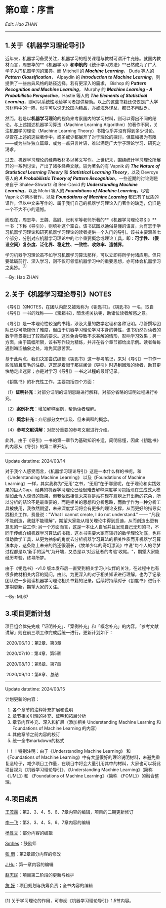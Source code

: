 # 第0章：序言

*Edit: Hao ZHAN*

---

## 1.关于《机器学习理论导引》

近年来，机器学习备受关注，机器学习的相关课程与教材可谓汗牛充栋。就国内教材而言，周志华的**《机器学习》**和李航的**《统计学习方法》**已然成为了广大学子入门机器学习的宝典。而 Mitchell 的 ***Machine Learning***， Duda 等人的 ***Pattern Classification***， Alpaydin 的 ***Introduction to Machine Learning***，则提供了一些古典风格的路径选择。若有更深入的需求， Bishop 的 ***Pattern Recognition and Machine Learning***， Murphy 的 ***Machine Learning - A Probabilistic Perspective***，Hastie 等人的 ***The Elements of Statistical Learning***，则可以系统性地给学习者提供帮助。以上的这些书籍还仅仅是广大学习材料中的一隅，似乎可以说无论国内精品，亦或海外译丛，都已不再缺乏。

然而，若是以**机器学习理论**的视角来考察国内的学习材料，则可以得出不同的结论。与上述描述机器学习算法（Machine Learning Algorithm）的著作不同，关注机器学习理论（Machine Learning Theory）书籍似乎并没有得到多少讨论。尽管在上述的这些著作中，或多或少都展开了对于理论的探讨，但篇幅极为有限——或为些许独立篇章，或为一点只言片语，难以满足广大学子理论学习、研究之渴求。

过去，机器学习理论的经典教材多以英文写作。上世纪末，围绕统计学习理论所展开的一系列讨论，产出了诸多经典文献。较为著名的有 Vapnik 的 ***The Nature of Statistical Learning Theory*** 和 ***Statistical Learning Theory***，以及 Devroye 等人的 ***A Probabilistic Theory of Pattern Recognition***。一些近期的讨论则是来自于 Shalev-Shwartz 和 Ben-David 的 ***Understanding Machine Learning***，以及 Mohri 等人的 ***Foundations of Machine Learning***。尽管 Vapnik 的两本著作，以及 ***Foundations of Machine Learning*** 都已有了优质的译作，但以中文来写作的、属于我们自己的机器学习理论入门著作的缺乏，仍旧是一个不大不小的遗憾。

而现在，周志华、王魏、高尉、张利军等老师所著的**《机器学习理论导引》**一书（下称《导引》），则填补这个空白。该书试图以通俗易懂的语言，为有志于学习机器学习理论和研究机器学习理论的读者提供一个入门的导引。该书主要涵盖七个部分，分别对应机器学习理论中的七个重要概念或理论工具，即：**可学性、（假设空间）复杂度、泛化界、稳定性、一致性、收敛率、遗憾界**。

学习机器学习理论虽不如学习机器学习算法那样，可以立即将所学付诸应用。但只要砥砺前行、深入学习，则不仅可领悟机器学习中的重要思想，亦可体会机器学习之奥妙。<sup>[1]</sup> 

--By: Hao ZHAN

## 2.关于《机器学习理论导引》NOTES

《导引》的NOTES，在团队内部又被戏称为《钥匙书》。《钥匙书》一名，取自《导引》一书的戏称——《宝箱书》，暗含抱关执钥，助诸位读者解惑之意。

《导引》是一本理论性较强的书籍，涉及大量的数学定理和各种证明。尽管撰写团队已尽可能降低了难度，但由于机器学习理论学习本身的特性，该书仍然对读者的数学背景提出了较高的要求。这难免会导致不求甚解的情形，影响学习效果；另一方面，由于篇幅所限，该书写作较为精炼，并非在各个章节都给出示例。读者每每遇到晦涩抽象之处，难免冥思苦索。

基于此两点，我们决定尝试编辑《钥匙书》这一参考笔记，来对《导引》一书作一些浅陋且皮毛的注脚。这既是着眼于那些阅读《导引》时遇到困难的读者，助其更快地走出迷雾；亦是对学习《导引》一书之过程的最好记录。

《钥匙书》的补充性工作，主要包括四个方面：

（1）**证明补充**：对部分证明的证明思路进行解释，对部分省略的证明过程进行补充。

（2）**案例补充**：增加解释案例，帮助读者理解。

（3）**概念补充**：介绍部分文中涉及、但未阐释的概念。

（4）**参考文献讲解**：对部分重要的参考文献进行介绍。

此外，由于《导引》一书的第一章节为基础知识补遗，简明易懂，因此《钥匙书》的内容从《导引》的第二章开始。

---
Update datetime: 2024/03/14

对于我个人感受而言，《机器学习理论导引》这是一本什么样的书呢，和《Understanding Machine Learning》 以及《Foundations of Machine Learning》一样，其实我称为“无用”之书，“无用”在于哪里呢，在于理论和实践效果的巨大Gap，经典的机器学习理论已经很难去解释深度学习包括现在生成式大模型如此令人惊讶的效果，但我依然相信未来将是站在现在肩膀上开出新的花朵，所以分析的结论不是最重要的，而是相关的思想和分析思路，而数学作为一种分析工具被使用，我依然期望，未来深度学习将会有更多的理论支撑，从而更好的指导实践相关工作，费曼说："What I cannot create, I do not understand." —— “凡我不能创造，我就不能理解”，期望大家能从相关理论中得到启迪，从而创造出更有意思的一些工作; 另一个方面而言，这是一本让人自省并且发现自己无知的书，不同于传统介绍机器学习算法的书籍，这本书需要大家有较好的数学理论功底，也将借助数学工具，从更为抽象的角度去分析机器学习算法的相关性质而非机器学习算法本身，这条路上未来的路还很漫长，《牧羊少年的奇幻漂流》中说"每个人的寻梦过程都是以'新手的运气'为开端，又总是以'对远征者的考验'收尾。"，期望大家能经历考验，终寻所梦。

由于《钥匙书》-v1.0 版本发布后一直受到相关学习小伙伴的关注，在过程中也有很多教材相关内容的疑问，由此，为更深入的对于相关知识进行理解，也为了记录团队进一步阅读机器学习理论相关书籍的记录，后续将持续对于《钥匙书》进行不定期更新，期望大家的关注。

--By: ML67

## 3.项目更新计划

项目组会优先完成「证明补充」、「案例补充」和「概念补充」的内容。「参考文献讲解」则在前三项工作完成后统一进行。更新计划如下：

​	2020/06/10：第2章、第3章

​	2020/07/10：第4章、第5章

​	2020/08/10：第6章、第7章

​	2020/09/10：第8章、总结

---
Update datetime: 2024/03/15

计划更新的内容：
1. 各个章节的注释补充扩展和说明
2. 章节相关引理的补充、证明和拓展分析
3. 章节内容补充、深入和扩展（添加相关 Understanding Machine Learning 和 Foundations of Machine Learning 的内容）
4. 其他章节之前内容的校订 
5. 统一全书markdown的格式

！！！特别注明：由于《Understanding Machine Learning》 和 《Foundations of Machine Learning》中有大量很好的理论说明材料，未避免重复造轮子，减少项目工作量，在项目中将会大量引用其中的材料，大家也可以将此项目视为《机器学习理论导引》、《Understanding Machine Learning》(简称《UML》) 和 《Foundations of Machine Learning》（简称 《FOML》）的融合整理。

## 4.项目成员

[王茂霖](https://github.com/mlw67)：第2、3、4、5、6、7章内容的编辑，项目的二期更新修订		

[李一飞](https://github.com/leafy-lee)：第2、3、4、5、6、7章内容的编辑

[杨昱文](https://github.com/youngfish42)：部分内容的编辑

[Sm1les](https://github.com/Sm1les)：鼓励师

[张	雨](https://github.com/Drizzle-Zhang)：第2章部分内容的修改

[J.Hu](https://github.com/inlmouse)：第一章内容的编辑

[赵志民](https://github.com/zhimin-z)：项目第二阶段的更新与维护

[詹	好](https://github.com/zhanhao93)：项目规划与统筹负责；全书内容的编辑






---

[1] 关于学习理论的作用，可参阅《机器学习理论导引》1.5节内容。


